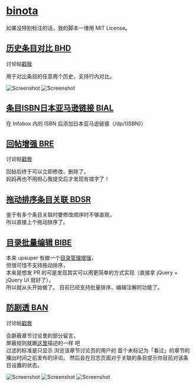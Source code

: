 # [binota](https://bgm.tv/user/binota)
如果没特别标注的话，我的脚本一律用 MIT License。

## [历史条目对比 BHD](bangumi-history-diff.user.js?raw=true)
讨论帖[戳我](https://bgm.tv/group/topic/311622)

用于对比条目的任意两个历史，支持行内对比。

![Screenshot](http://r.loli.io/YzUrMn.jpg)
![Screenshot](https://i.imgur.com/jlEMOxC.jpg)


## [条目ISBN日本亚马逊链接 BIAL](bangumi-isbn-amazon-link.user.js?raw=true)

在 Infobox 内的 ISBN 后添加日本亚马逊链接（/dp/{ISBN}）


## [回帖增强 BRE](bangumi-reply-extend.user.js?raw=true)
讨论帖[戳我](https://bgm.tv/group/topic/311623)

回帖后终于可以立即修改、删除了，  
妈妈再也不用担心我提交后才发现有错字了！

## [拖动排序条目关联 BDSR](bangumi-drag2sort-relationship.user.js?raw=true)

鉴于有多个条目关联时要修改顺序时不够直观，  
所以直接上个拖动排序了。

## [目录批量编辑 BIBE](bangumi-index-batch-edit.user.js?raw=true)

本来 upsuper 有做一个[目录管理增强](https://github.com/bangumi/scripts/blob/master/upsuper/index_manager.user.js)，  
但很可惜不支持拖动排序，  
本来是想发 PR 的可是发现其实可以用更简单的方式实现（直接拿 jQuery + jQuery UI 就好了），  
所以就从头开始做了。
目前已经支持批量排序、编辑注解的功能了。

## [防剧透 BAN](bangumi-anti-netabare.user.js?raw=true)
讨论帖[戳我](https://bgm.tv/group/topic/311322)

会屏蔽章节讨论里的部分留言，  
屏蔽规则就跟[这里](https://bgm.tv/group/topic/311320)描述的一样 吧  
过滤的标准是只显示 浏览该章节讨论页的用户的 首个未标记为「看过」的章节的 播出时间之前发布的评论。
然后会在日志页面对于关联的条目提示你目前对该条目设置的状态。

![Screenshot](http://r.loli.io/A3qqea.jpg)
![Screenshot](http://r.loli.io/bIJnQz.jpg)
![Screenshot](http://r.loli.io/yauAny.jpg)
